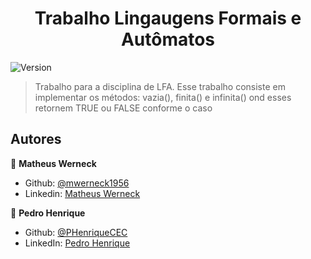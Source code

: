 <h1 align="center"> Trabalho Lingaugens Formais e Autômatos </h1>
<p>
  <img alt="Version" src="https://img.shields.io/badge/version-0.1.0-blue.svg?cacheSeconds=2592000" />
</p>

> Trabalho para a disciplina de LFA. Esse trabalho consiste em implementar os métodos: vazia(), finita() e infinita() ond esses retornem TRUE ou FALSE conforme o caso


## Autores

👤 **Matheus Werneck**

* Github: [@mwerneck1956](https://github.com/mwerneck1956)
* Linkedin: [Matheus Werneck](https://www.linkedin.com/in/matheus-werneck-2aa222178/)

👤 **Pedro Henrique**

* Github: [@PHenriqueCEC](https://github.com/PHenriqueCEC)
* LinkedIn: [Pedro Henrique](https://www.linkedin.com/in/pedro-henrique-almeida-77baa01a9/)
